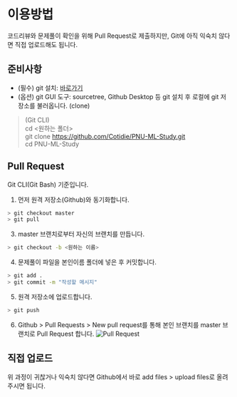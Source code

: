 # 이용방법
 코드리뷰와 문제풀이 확인을 위해 Pull Request로 제출하지만, Git에 아직 익숙치 않다면 직접 업로드해도 됩니다.
 
 ## 준비사항
 * (필수) git 설치: [바로가기](https://git-scm.com/download/win)
 * (옵션) git GUI 도구: sourcetree, Github Desktop 등
 git 설치 후 로컬에 git 저장소를 불러옵니다. (clone)
  > (Git CLI)  
  > cd <원하는 폴더>  
  > git clone https://github.com/Cotidie/PNU-ML-Study.git  
  > cd PNU-ML-Study
 
 ## Pull Request
  Git CLI(Git Bash) 기준입니다.   
1. 먼저 원격 저장소(Github)와 동기화합니다.  
```bash
> git checkout master
> git pull  
```
3. master 브랜치로부터 자신의 브랜치를 만듭니다.  
```bash
> git checkout -b <원하는 이름>  
```
4. 문제풀이 파일을 본인이름 폴더에 넣은 후 커밋합니다.  
```bash
> git add .  
> git commit -m "작성할 메시지"  
```
5. 원격 저장소에 업로드합니다.  
```bash
> git push  
```
6. Github > Pull Requests > New pull request를 통해 본인 브랜치를 master 브랜치로 Pull Request 합니다.
![Pull Request](https://i.imgur.com/zvgXoaQ.png)
	
 ## 직접 업로드
  위 과정이 귀찮거나 익숙치 않다면 Github에서 바로 add files > upload files로 올려주시면 됩니다.
	
